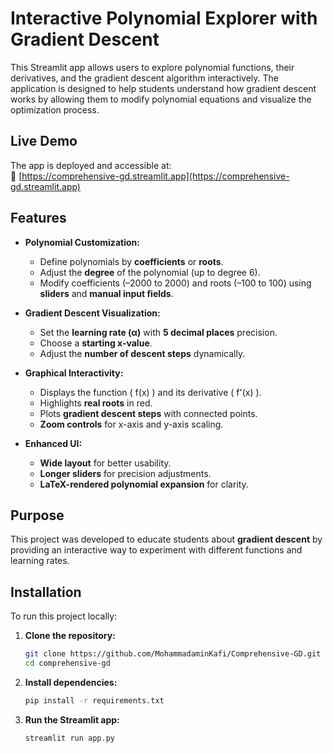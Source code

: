 # Interactive Polynomial Explorer with Gradient Descent

This Streamlit app allows users to explore polynomial functions, their derivatives, and the gradient descent algorithm interactively. The application is designed to help students understand how gradient descent works by allowing them to modify polynomial equations and visualize the optimization process.

## Live Demo
The app is deployed and accessible at:  
🔗 [https://comprehensive-gd.streamlit.app](https://comprehensive-gd.streamlit.app)

## Features
- **Polynomial Customization:**
  - Define polynomials by **coefficients** or **roots**.
  - Adjust the **degree** of the polynomial (up to degree 6).
  - Modify coefficients (–2000 to 2000) and roots (–100 to 100) using **sliders** and **manual input fields**.
  
- **Gradient Descent Visualization:**
  - Set the **learning rate (α)** with **5 decimal places** precision.
  - Choose a **starting x-value**.
  - Adjust the **number of descent steps** dynamically.
  
- **Graphical Interactivity:**
  - Displays the function \( f(x) \) and its derivative \( f'(x) \).
  - Highlights **real roots** in red.
  - Plots **gradient descent steps** with connected points.
  - **Zoom controls** for x-axis and y-axis scaling.

- **Enhanced UI:**
  - **Wide layout** for better usability.
  - **Longer sliders** for precision adjustments.
  - **LaTeX-rendered polynomial expansion** for clarity.

## Purpose
This project was developed to educate students about **gradient descent** by providing an interactive way to experiment with different functions and learning rates.

## Installation
To run this project locally:

1. **Clone the repository:**
   ```bash
   git clone https://github.com/MohammadaminKafi/Comprehensive-GD.git
   cd comprehensive-gd
   ```

2. **Install dependencies:**
   ```bash
   pip install -r requirements.txt
   ```

3. **Run the Streamlit app:**
   ```bash
   streamlit run app.py
   ```

